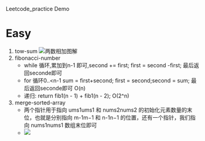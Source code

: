 Leetcode_practice Demo

# Easy
1. tow-sum 
    ![两数相加图解](https://gitee.com/ComBase/oss/raw/master/uPic/2021_10_20/h6TN6X_dZDmdr.png) 
2. fibonacci-number
    * while 循环,累加到n-1 即可,second += first; first = second -first; 最后返回seconde即可
    * for 循环0..<n-1 sum = first+second; first = second;second = sum; 最后返回seconde即可 O(n)
    * 递归: return fib1(n - 1) + fib1(n - 2); O(2^n)
3. merge-sorted-array
    * 两个指针用于指向 ums1ums1 和 nums2nums2 的初始化元素数量的末位，也就是分别指向 m-1m−1 和 n-1n−1 的位置，还有一个指针，我们指向 nums1nums1 数组末位即可
    * ![](https://pic.leetcode-cn.com/1617592252-NWqDin-4.jpg)

